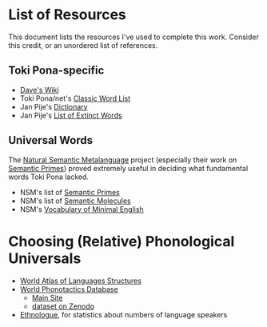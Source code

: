 List of Resources
=================

This document lists the resources I've used to complete this work.
Consider this credit, or an unordered list of references.

Toki Pona-specific
----

* [Dave's Wiki](https://aiki.pbworks.com/w/browse/#view=ViewAllObjects)
* Toki Pona/net's [Classic Word List](http://tokipona.net/tp/ClassicWordList.aspx)
* Jan Pije's [Dictionary](http://tokipona.net/tp/janpije/dictionary.php)
* Jan Pije's [List of Extinct Words](http://tokipona.net/tp/janpije/extinctwords.php)

Universal Words
------

The [Natural Semantic Metalanguage](https://en.wikipedia.org/wiki/Natural_semantic_metalanguage) project 
(especially their work on [Semantic Primes](https://en.wikipedia.org/wiki/Semantic_primes))
 proved extremely useful in deciding what fundamental words Toki Pona lacked.

* NSM's list of [Semantic Primes](https://intranet.secure.griffith.edu.au/schools-departments/natural-semantic-metalanguage/what-is-nsm/semantic-primes)
* NSM's list of [Semantic Molecules](https://intranet.secure.griffith.edu.au/schools-departments/natural-semantic-metalanguage/what-is-nsm/semantic-molecules)
* NSM's [Vocabulary of Minimal English](https://intranet.secure.griffith.edu.au/schools-departments/natural-semantic-metalanguage/minimal-english)


Choosing (Relative) Phonological Universals
=======

* [World Atlas of Languages Structures](http://wals.info)
* [World Phonotactics Database](https://core.ac.uk/display/144657287)
	- [Main Site](http://phonotactics.anu.edu.au/)
	- [dataset on Zenodo](https://zenodo.org/record/815506)
* [Ethnologue](https://www.ethnologue.com/), for statistics about numbers of language speakers